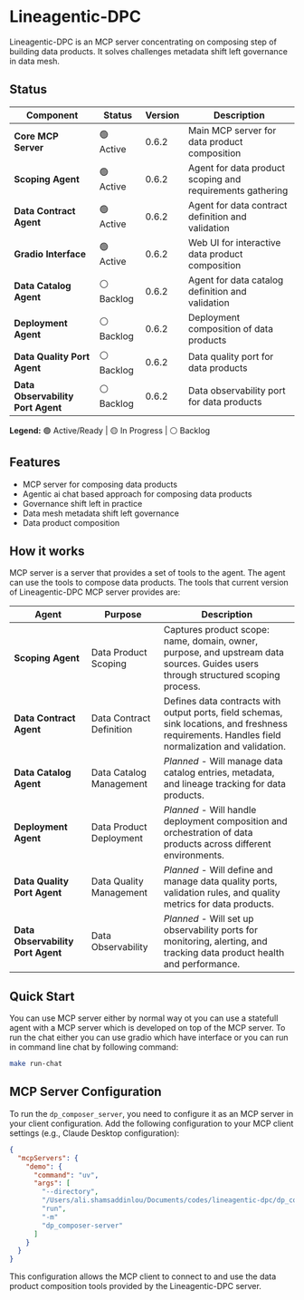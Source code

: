 # Lineagentic-DPC

Lineagentic-DPC is an MCP server concentrating on composing step of building data products. It solves challenges metadata shift left governance in data mesh.

## Status

| Component | Status | Version | Description |
|-----------|--------|---------|-------------|
| **Core MCP Server** | 🟢 Active | 0.6.2 | Main MCP server for data product composition |
| **Scoping Agent** | 🟢 Active | 0.6.2 | Agent for data product scoping and requirements gathering |
| **Data Contract Agent** | 🟢 Active | 0.6.2 | Agent for data contract definition and validation |
| **Gradio Interface** | 🟢 Active | 0.6.2 | Web UI for interactive data product composition |
| **Data Catalog Agent** | ⚪ Backlog | 0.6.2 | Agent for data catalog definition and validation |
| **Deployment Agent** | ⚪ Backlog | 0.6.2 | Deployment composition of data products |
| **Data Quality Port Agent** | ⚪ Backlog | 0.6.2 | Data quality port for data products |
| **Data Observability Port Agent** | ⚪ Backlog | 0.6.2 | Data observability port for data products |



**Legend:** 🟢 Active/Ready | 🟡 In Progress | ⚪ Backlog

## Features

- MCP server for composing data products
- Agentic ai chat based approach for composing data products
- Governance shift left in practice
- Data mesh metadata shift left governance
- Data product composition

## How it works

MCP server is a server that provides a set of tools to the agent. The agent can use the tools to compose data products.
The tools that current version of Lineagentic-DPC MCP server provides are:

| Agent | Purpose | Description |
|-------|---------|-------------|
| **Scoping Agent** | Data Product Scoping | Captures product scope: name, domain, owner, purpose, and upstream data sources. Guides users through structured scoping process. |
| **Data Contract Agent** | Data Contract Definition | Defines data contracts with output ports, field schemas, sink locations, and freshness requirements. Handles field normalization and validation. |
| **Data Catalog Agent** | Data Catalog Management | *Planned* - Will manage data catalog entries, metadata, and lineage tracking for data products. |
| **Deployment Agent** | Data Product Deployment | *Planned* - Will handle deployment composition and orchestration of data products across different environments. |
| **Data Quality Port Agent** | Data Quality Management | *Planned* - Will define and manage data quality ports, validation rules, and quality metrics for data products. |
| **Data Observability Port Agent** | Data Observability | *Planned* - Will set up observability ports for monitoring, alerting, and tracking data product health and performance. |



## Quick Start

You can use MCP server either by normal way ot you can use a statefull agent with a MCP server which is developed on top of the MCP server. To run the chat either you can use gradio which have interface or you can run in command line chat by following command:

```bash
make run-chat
```

## MCP Server Configuration

To run the `dp_composer_server`, you need to configure it as an MCP server in your client configuration. Add the following configuration to your MCP client settings (e.g., Claude Desktop configuration):

```json
{
  "mcpServers": {
    "demo": {
      "command": "uv",
      "args": [
        "--directory",
        "/Users/ali.shamsaddinlou/Documents/codes/lineagentic-dpc/dp_composer_server",
        "run",
        "-m"
        "dp_composer-server"
      ]
    }
  }
}
```

This configuration allows the MCP client to connect to and use the data product composition tools provided by the Lineagentic-DPC server.
